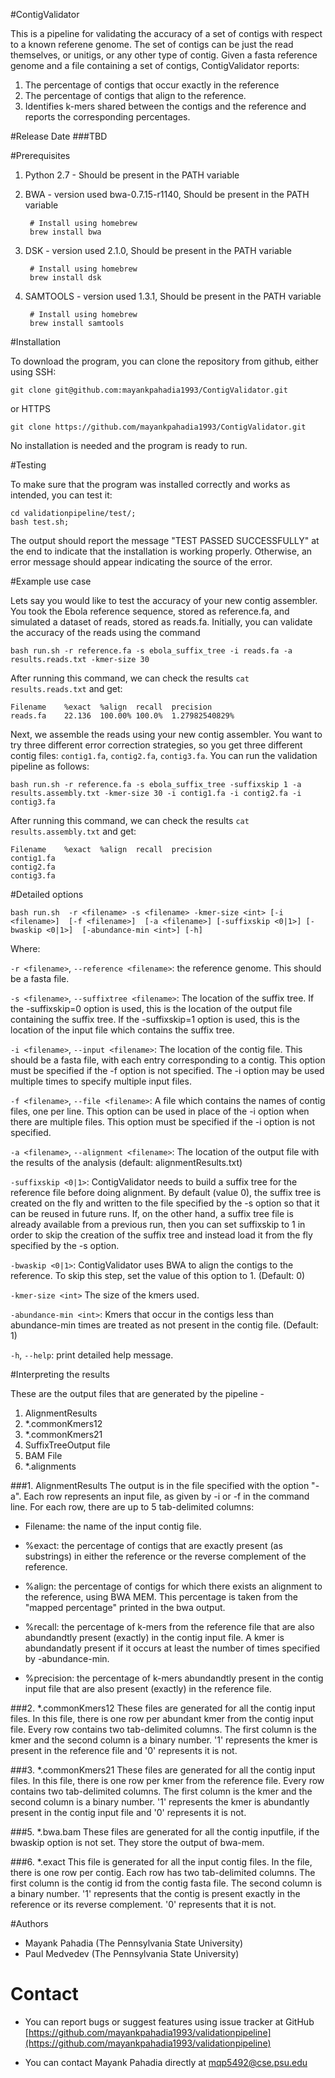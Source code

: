 #ContigValidator

This is a pipeline for validating the accuracy of a set of contigs with respect to a known referene genome. 
The set of contigs can be just the read themselves, or unitigs, or any other type of contig.
Given a fasta reference genome and a file containing a set of contigs, ContigValidator reports:

1. The percentage of contigs that occur exactly in the reference
2. The percentage of contigs that align to the reference.
3. Identifies k-mers shared between the contigs and the reference and reports the corresponding percentages.


<!-- This is a validation pipeline for checking the accuracy of an assembler. 

The inputs to the pipeline are fasta files. A fasta file for the reference genome and one or more fasta files for contigs/reads.

This pipeline does the following things - 

1. Uses simple exact matching to get the alignment percent of a read/contig with the reference
2. Uses BWA to find the alignment of read/contig with the reference
3. Compares the percentage of kmers common between the reads/contig and reference
--->


#Release Date
###TBD

#Prerequisites

1. Python 2.7 - Should be present in the PATH variable


2. BWA - version used bwa-0.7.15-r1140, Should be present in the PATH variable

		# Install using homebrew
		brew install bwa

3. DSK - version used 2.1.0, Should be present in the PATH variable

		# Install using homebrew
		brew install dsk

4. SAMTOOLS - version used 1.3.1, Should be present in the PATH variable

		# Install using homebrew
		brew install samtools

#Installation

To download the program, you can clone the repository from github, either using SSH: 

	
	git clone git@github.com:mayankpahadia1993/ContigValidator.git
	
or HTTPS
	
	git clone https://github.com/mayankpahadia1993/ContigValidator.git

No installation is needed and the program is ready to run.

#Testing

To make sure that the program was installed correctly and works as intended, you can test it:

	cd validationpipeline/test/;
	bash test.sh;

The output should  report the message "TEST PASSED SUCCESSFULLY" at the end to indicate that the installation is working properly. Otherwise, an error message should appear indicating the source of the error. 


#Example use case

Lets say you would like to test the accuracy of your new contig assembler. 
You took the Ebola reference sequence, stored as reference.fa, and 
simulated a dataset of reads, stored as reads.fa. 
Initially, you can validate the accuracy of the reads using the command

	bash run.sh -r reference.fa -s ebola_suffix_tree -i reads.fa -a results.reads.txt -kmer-size 30 

After running this command, we can check the results ```cat results.reads.txt``` and get:
	
	Filename	%exact	%align	recall	precision
	reads.fa	22.136	100.00%	100.0%	1.27982540829%

Next, we assemble the reads using your new contig assembler. 
You want to try three different error correction strategies, so you get three different contig files: 
`contig1.fa`, `contig2.fa`, `contig3.fa`.
You can run the validation pipeline as follows:
	
	bash run.sh -r reference.fa -s ebola_suffix_tree -suffixskip 1 -a results.assembly.txt -kmer-size 30 -i contig1.fa -i contig2.fa -i contig3.fa

After running this command, we can check the results ```cat results.assembly.txt``` and get:
	
	Filename	%exact	%align	recall	precision
	contig1.fa	
	contig2.fa	
	contig3.fa	
	


#Detailed options


`bash run.sh  -r <filename> -s <filename> -kmer-size <int> [-i <filename>]  [-f <filename>]  [-a <filename>] [-suffixskip <0|1>] [-bwaskip <0|1>]  [-abundance-min <int>] [-h]`


Where: 

`-r <filename>`, `--reference <filename>`: the reference genome. This should be a fasta file.


`-s <filename>`, `--suffixtree <filename>`: The location of the suffix tree. If the -suffixskip=0 option is used, this is the location of the output file containing the suffix tree. If the -suffixskip=1 option is used, this is the location of the input file which contains the suffix tree. 


`-i <filename>`, `--input <filename>`: The location of the contig file. This should be a fasta file, with each entry corresponding to a contig. This option must be specified if the -f option is not specified. The -i option may be used multiple times to specify multiple input files.


`-f <filename>`, `--file <filename>`: A file which contains the names of contig files, one per line. This option can be used in place of the -i option when there are multiple files. This option must be specified if the -i option is not specified.


`-a <filename>`, `--alignment <filename>`: The location of the output file with the results of the analysis (default: alignmentResults.txt)


`-suffixskip <0|1>`: ContigValidator needs to build a suffix tree for the reference file before doing alignment. By default (value 0), the suffix tree is created on the fly and written to the file specified by the -s option so that it can be reused in future runs. If, on the other hand, a suffix tree file is already available from a previous run, then you can set suffixskip to 1 in order to skip the creation of the suffix tree and instead load it from the fly specified by the -s option.


`-bwaskip <0|1>`: ContigValidator uses BWA to align the contigs to the reference. To skip this step, set the value of this option to 1.  (Default: 0)


`-kmer-size <int>` The size of the kmers used. 


`-abundance-min <int>`: Kmers that occur in the contigs less than abundance-min times are treated as not present in the contig file.  (Default: 1) 

`-h`, `--help`: print detailed help message.


#Interpreting the results

These are the output files that are generated by the pipeline - 

1. AlignmentResults
2. *.commonKmers12
3. *.commonKmers21
4. SuffixTreeOutput file
5. BAM File
6. *.alignments


###1. AlignmentResults 
The output is in the file specified with the option "-a". Each row represents an input file, as given by -i or -f in the command line. For each row, there are up to 5 tab-delimited columns:


- Filename: the name of the input contig file.

- %exact: the percentage of contigs that are exactly present (as substrings) in either the reference or the reverse complement of the reference.

- %align: the percentage of contigs for which there exists an alignment to the reference, using BWA MEM. This percentage is taken from the "mapped percentage" printed in the bwa output.

- %recall: the percentage of k-mers from the reference file that are also abundandtly present (exactly) in the contig input file. A kmer is abundandatly present if it occurs at least the number of times specified by -abundance-min. 

- %precision: the percentage of k-mers abundandtly present in the contig input file that are also present (exactly) in the reference file.


###2. *.commonKmers12 
These files are generated for all the contig input files. In this file, there is one row per abundant kmer from the contig input file. Every row contains two tab-delimited columns. The first column is the kmer and the second column is a binary number. '1' represents the kmer is present in the reference file and '0' represents it is not.


###3. *.commonKmers21
These files are generated for all the contig input files. In this file, there is one row per kmer from the reference file. Every row contains two tab-delimited columns. The first column is the kmer and the second column is a binary number. '1' represents the kmer is abundantly present in the contig input file and '0' represents it is not. 


###5. *.bwa.bam
These files are generated for all the contig inputfile, if the bwaskip option is not set. They store the output of bwa-mem.

###6. *.exact
This file is generated for all the input contig files. In the file, there is one row per contig. Each row has two tab-delimited columns. The first column is the contig id from the contig fasta file. The second column is a binary number. '1' represents that the contig is present exactly in the reference or its reverse complement. '0' represents that it is not. 

#Authors
- Mayank Pahadia (The Pennsylvania State University)
- Paul Medvedev (The Pennsylvania State University)


# Contact

- You  can report bugs or suggest features using issue tracker at GitHub [https://github.com/mayankpahadia1993/validationpipeline](https://github.com/mayankpahadia1993/validationpipeline)

- You can contact Mayank Pahadia directly at mqp5492@cse.psu.edu


